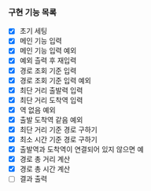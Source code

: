 ### 구현 기능 목록

- [x] 초기 세팅
- [x] 메인 기능 입력
- [x] 메인 기능 입력 예외
- [x] 예외 츨력 후 재입력
- [x] 경로 조회 기준 입력
- [x] 경로 조회 기준 입력 예외
- [x] 최단 거리 출발력 입력
- [x] 최단 거리 도착역 입력
- [x] 역 없음 예외
- [x] 출발 도착역 같음 예외
- [x] 최단 거리 기준 경로 구하기
- [x] 최소 시간 기준 경로 구하기
- [x] 출발역과 도착역이 연결되어 있지 않으면 예
- [x] 경로 총 거리 계산
- [x] 경로 총 시간 계산
- [ ] 결과 출력
